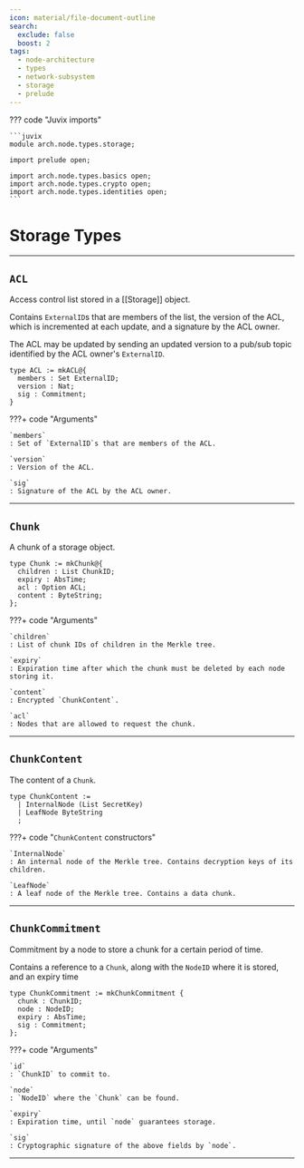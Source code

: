 ```yaml
---
icon: material/file-document-outline
search:
  exclude: false
  boost: 2
tags:
  - node-architecture
  - types
  - network-subsystem
  - storage
  - prelude
---
```


??? code "Juvix imports"

    ```juvix
    module arch.node.types.storage;

    import prelude open;

    import arch.node.types.basics open;
    import arch.node.types.crypto open;
    import arch.node.types.identities open;
    ```

# Storage Types

---

## `ACL`

Access control list stored in a [[Storage]] object.

Contains `ExternalID`s that are members of the list,
the version of the ACL, which is incremented at each update,
and a signature by the ACL owner.

The ACL may be updated by sending an updated version
to a pub/sub topic identified by the ACL owner's `ExternalID`.

```juvix
type ACL := mkACL@{
  members : Set ExternalID;
  version : Nat;
  sig : Commitment;
}
```

???+ code "Arguments"

    `members`
    : Set of `ExternalID`s that are members of the ACL.

    `version`
    : Version of the ACL.

    `sig`
    : Signature of the ACL by the ACL owner.

---

## `Chunk`

A chunk of a storage object.

```juvix
type Chunk := mkChunk@{
  children : List ChunkID;
  expiry : AbsTime;
  acl : Option ACL;
  content : ByteString;
};
```

???+ code "Arguments"

    `children`
    : List of chunk IDs of children in the Merkle tree.

    `expiry`
    : Expiration time after which the chunk must be deleted by each node storing it.

    `content`
    : Encrypted `ChunkContent`.

    `acl`
    : Nodes that are allowed to request the chunk.

---

## `ChunkContent`

The content of a `Chunk`.

```juvix
type ChunkContent :=
  | InternalNode (List SecretKey)
  | LeafNode ByteString
  ;
```

???+ code "`ChunkContent` constructors"

    `InternalNode`
    : An internal node of the Merkle tree. Contains decryption keys of its children.

    `LeafNode`
    : A leaf node of the Merkle tree. Contains a data chunk.

---

## `ChunkCommitment`

Commitment by a node to store a chunk for a certain period of time.

Contains a reference to a `Chunk`,
along with the `NodeID` where it is stored,
and an expiry time

```juvix
type ChunkCommitment := mkChunkCommitment {
  chunk : ChunkID;
  node : NodeID;
  expiry : AbsTime;
  sig : Commitment;
};
```

???+ code "Arguments"

    `id`
    : `ChunkID` to commit to.

    `node`
    : `NodeID` where the `Chunk` can be found.

    `expiry`
    : Expiration time, until `node` guarantees storage.

    `sig`
    : Cryptographic signature of the above fields by `node`.

---